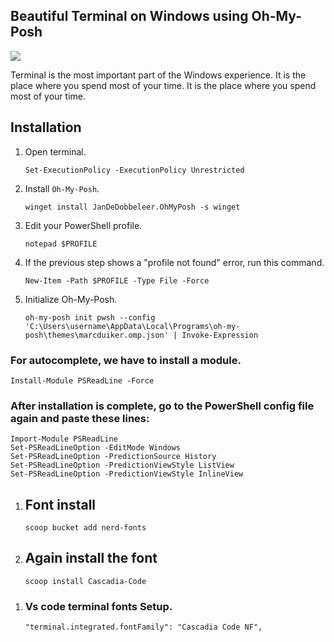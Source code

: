<h2>Beautiful Terminal on Windows using Oh-My-Posh</h2>

<img src="https://i.ibb.co/7t76qDP/New-Project.png" />

<p>Terminal is the most important part of the Windows experience. It is the place where you spend most of your time. It is the place where you spend most of your time.</p>

<h2> Installation </h2>

<ol>
  <li>
    <p>Open terminal.</p>
    <pre><code>Set-ExecutionPolicy -ExecutionPolicy Unrestricted</code></pre>
  </li>
  <li>
    <p>Install <code>Oh-My-Posh</code>.</p>
    <pre><code>winget install JanDeDobbeleer.OhMyPosh -s winget</code></pre>
  </li>
  <li>
    <p>Edit your PowerShell profile.</p>
    <pre><code>notepad $PROFILE</code></pre>
  </li>
  <li>
    <p>If the previous step shows a "profile not found" error, run this command.</p>
    <pre><code>New-Item -Path $PROFILE -Type File -Force</code></pre>
  </li>
  <li>
    <p>Initialize Oh-My-Posh.</p>
    <pre><code>oh-my-posh init pwsh --config 'C:\Users\username\AppData\Local\Programs\oh-my-posh\themes\marcduiker.omp.json' | Invoke-Expression</code></pre>
  </li>
</ol>

<h3> For autocomplete, we have to install a module.</h3>

<pre><code>Install-Module PSReadLine -Force</code></pre>

<h3>After installation is complete, go to the PowerShell config file again and paste these lines:</h3>

<pre><code>Import-Module PSReadLine
Set-PSReadLineOption -EditMode Windows
Set-PSReadLineOption -PredictionSource History
Set-PSReadLineOption -PredictionViewStyle ListView
Set-PSReadLineOption -PredictionViewStyle InlineView</code></pre>

<ol>
  <li>
  <h2> Font install </h2>

<pre><code>scoop bucket add nerd-fonts</code></pre>

  </li>
  <li>
  <h2>Again install the font</h2>

<pre><code>scoop install Cascadia-Code</code></pre>
  </li>
 </ol>

<ol>
<li>
<h3>Vs code terminal fonts Setup.</h3>

<pre><code>"terminal.integrated.fontFamily": "Cascadia Code NF",</code></pre>
</li>
</ol>
